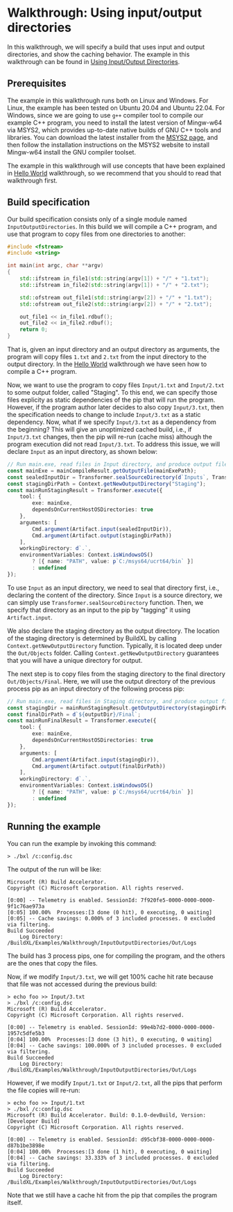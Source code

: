 # Walkthrough: Using input/output directories

In this walkthrough, we will specify a build that uses input and output directories, and show the caching behavior.
The example in this walkthrough can be found in [Using Input/Output Directories](../../../Examples/Walkthrough/InputOutputDirectories/).

## Prerequisites

The example in this walkthrough runs both on Linux and Windows. For Linux, the example has been tested on Ubuntu 20.04
and Ubuntu 22.04. For Windows, since we are going to use `g++` compiler tool to compile our example C++ program,
you need to install the latest version of Mingw-w64 via MSYS2, which provides up-to-date native builds of GNU C++ tools
and libraries. You can download the latest installer from the [MSYS2 page](https://www.msys2.org/), and then follow
the installation instructions on the MSYS2 website to install Mingw-w64 install the GNU compiler toolset.

The example in this walkthrough will use concepts that have been explained in [Hello World](./Walkthrough-Building-Hello-World.md) walkthrough,
so we recommend that you should to read that walkthrough first.

## Build specification

Our build specification consists only of a single module named `InputOutputDirectories`. In this build we will
compile a C++ program, and use that program to copy files from one directories to another:
```cpp
#include <fstream>
#include <string>

int main(int argc, char **argv)
{
    std::ifstream in_file1(std::string(argv[1]) + "/" + "1.txt");
    std::ifstream in_file2(std::string(argv[1]) + "/" + "2.txt");

    std::ofstream out_file1(std::string(argv[2]) + "/" + "1.txt");
    std::ofstream out_file2(std::string(argv[2]) + "/" + "2.txt");

    out_file1 << in_file1.rdbuf();
    out_file2 << in_file2.rdbuf();
    return 0;
} 
```
That is, given an input directory and an output directory as arguments, the program will copy files `1.txt`
and `2.txt` from the input directory to the output directory. In the 
[Hello World](./Walkthrough-Building-Hello-World.md) walkthrough we have seen how to compile a C++ program.

Now, we want to use the program to copy files `Input/1.txt` and `Input/2.txt` to some output folder, called "Staging".
To this end, we can specify those files explicity as static dependencies of the pip that will run the program. However,
if the program author later decides to also copy `Input/3.txt`, then the specification needs to change to include
`Input/3.txt` as a static dependency. Now, what if we specify `Input/3.txt` as a dependency from the beginning?
This will give an unoptimized cached build, i.e., if `Input/3.txt` changes, then the pip
will re-run (cache miss) although the program execution did not read `Input/3.txt`. To address this issue, we will
declare `Input` as an input directory, as shown below:
```typescript
// Run main.exe, read files in Input directory, and produce output files in Staging directory.
const mainExe = mainCompileResult.getOutputFile(mainExePath);
const sealedInputDir = Transformer.sealSourceDirectory(d`Inputs`, Transformer.SealSourceDirectoryOption.allDirectories);
const stagingDirPath = Context.getNewOutputDirectory("Staging");
const mainRunStagingResult = Transformer.execute({
    tool: {
        exe: mainExe,
        dependsOnCurrentHostOSDirectories: true
    },
    arguments: [
        Cmd.argument(Artifact.input(sealedInputDir)),
        Cmd.argument(Artifact.output(stagingDirPath))
    ],
    workingDirectory: d`.`,
    environmentVariables: Context.isWindowsOS()
        ? [{ name: "PATH", value: p`C:/msys64/ucrt64/bin` }]
        : undefined
});
```

To use `Input` as an input directory, we need to seal that directory first, i.e., declaring the content of the directory.
Since `Input` is a source directory, we can simply use `Transformer.sealSourceDirectory` function. Then, we specify that
directory as an input to the pip by "tagging" it using `Artifact.input`.

We also declare the staging directory as the output directory. The location of the staging directory is determined by
BuildXL by calling `Context.getNewOutputDirectory` function. Typically, it is located deep under the `Out/Objects` folder.
Calling `Context.getNewOutputDirectory` guarantees that you will have a unique directory for output.

The next step is to copy files from the staging directory to the final directory `Out/Objects/Final`. Here, we will use
the output directory of the previous process pip as an input directory of the following process pip:
```typescript
// Run main.exe, read files in Staging directory, and produce output files in Final directory.
const stagingDir = mainRunStagingResult.getOutputDirectory(stagingDirPath);
const finalDirPath = d`${outputDir}/Final`;
const mainRunFinalResult = Transformer.execute({
    tool: {
        exe: mainExe,
        dependsOnCurrentHostOSDirectories: true
    },
    arguments: [
        Cmd.argument(Artifact.input(stagingDir)),
        Cmd.argument(Artifact.output(finalDirPath))
    ],
    workingDirectory: d`.`,
    environmentVariables: Context.isWindowsOS()
        ? [{ name: "PATH", value: p`C:/msys64/ucrt64/bin` }]
        : undefined
});
```

## Running the example
You can run the example by invoking this command:
```console
> ./bxl /c:config.dsc
```
The output of the run will be like:
```console
Microsoft (R) Build Accelerator.
Copyright (C) Microsoft Corporation. All rights reserved.

[0:00] -- Telemetry is enabled. SessionId: 7f920fe5-0000-0000-0000-9f1c76ae973a
[0:05] 100.00%  Processes:[3 done (0 hit), 0 executing, 0 waiting]
[0:05] -- Cache savings: 0.000% of 3 included processes. 0 excluded via filtering.
Build Succeeded
    Log Directory: /BuildXL/Examples/Walkthrough/InputOutputDirectories/Out/Logs
```
The build has 3 process pips, one for compiling the program, and the others are the ones that copy the files.

Now, if we modify `Input/3.txt`, we will get 100% cache hit rate because that file was not accessed during
the previous build:
```console
> echo foo >> Input/3.txt
> ./bxl /c:config.dsc
Microsoft (R) Build Accelerator.
Copyright (C) Microsoft Corporation. All rights reserved.

[0:00] -- Telemetry is enabled. SessionId: 99e4b7d2-0000-0000-0000-1957c5dfe5b3
[0:04] 100.00%  Processes:[3 done (3 hit), 0 executing, 0 waiting]                                   
[0:04] -- Cache savings: 100.000% of 3 included processes. 0 excluded via filtering.
Build Succeeded
    Log Directory: /BuildXL/Examples/Walkthrough/InputOutputDirectories/Out/Logs
```

However, if we modify `Input/1.txt` or `Input/2.txt`, all the pips that perform the file copies will re-run:
```console
> echo foo >> Input/1.txt
> ./bxl /c:config.dsc
Microsoft (R) Build Accelerator. Build: 0.1.0-devBuild, Version: [Developer Build]
Copyright (C) Microsoft Corporation. All rights reserved.

[0:00] -- Telemetry is enabled. SessionId: d95cbf38-0000-0000-0000-d87b1be3898e
[0:04] 100.00%  Processes:[3 done (1 hit), 0 executing, 0 waiting]                                
[0:04] -- Cache savings: 33.333% of 3 included processes. 0 excluded via filtering.
Build Succeeded
    Log Directory: /BuildXL/Examples/Walkthrough/InputOutputDirectories/Out/Logs
```
Note that we still have a cache hit from the pip that compiles the program itself.